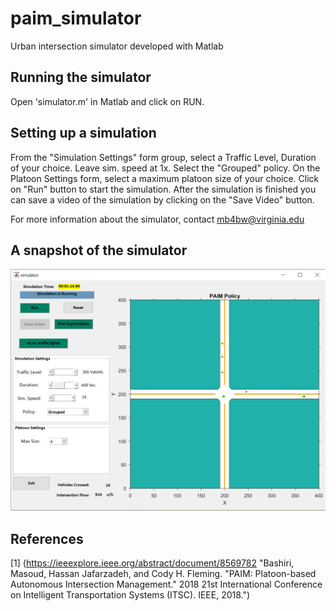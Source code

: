 # paim_simulator
Urban intersection simulator developed with Matlab

## Running the simulator
Open 'simulator.m' in Matlab and click on RUN. 

## Setting up a simulation
From the "Simulation Settings" form group, select a Traffic Level, Duration of your choice. Leave sim. speed at 1x. Select the "Grouped" policy. On the Platoon Settings form, select a maximum platoon size of your choice. Click on "Run" button to start the simulation. After the simulation is finished you can save a video of the simulation by clicking on the "Save Video" button.

For more information about the simulator, contact mb4bw@virginia.edu

## A snapshot of the simulator
![PAIM_Simulator](https://raw.githubusercontent.com/ashkanbashiri/paim_simulator/master/Capture.PNG)

## References
[1] (https://ieeexplore.ieee.org/abstract/document/8569782 "Bashiri, Masoud, Hassan Jafarzadeh, and Cody H. Fleming. "PAIM: Platoon-based Autonomous Intersection Management." 2018 21st International Conference on Intelligent Transportation Systems (ITSC). IEEE, 2018.")

